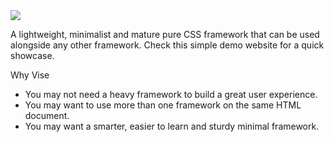 <img src="http://appforgelab.com/banner3.svg"/>

A lightweight, minimalist and mature pure CSS framework that can be used alongside any other framework. Check this simple demo website for a quick showcase.

Why Vise
- You may not need a heavy framework to build a great user experience. 
- You may want to use more than one framework on the same HTML document.
- You may want a smarter, easier to learn and sturdy minimal framework.


